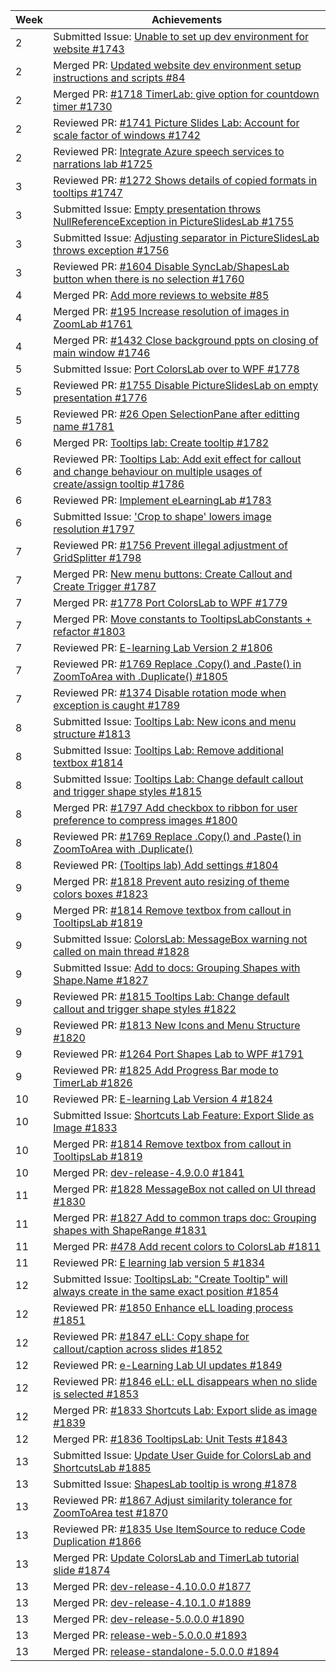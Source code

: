 Week | Achievements
---- | ------------
2 | Submitted Issue: [Unable to set up dev environment for website #1743](https://github.com/PowerPointLabs/PowerPointLabs/issues/1743)
2 | Merged PR: [Updated website dev environment setup instructions and scripts #84](https://github.com/PowerPointLabs/PowerPointLabs-Website/pull/84)
2 | Merged PR: [#1718 TimerLab: give option for countdown timer #1730](https://github.com/PowerPointLabs/PowerPointLabs/pull/1730)
2 | Reviewed PR: [#1741 Picture Slides Lab: Account for scale factor of windows #1742](https://github.com/PowerPointLabs/PowerPointLabs/pull/1742)
2 | Reviewed PR: [Integrate Azure speech services to narrations lab #1725](https://github.com/PowerPointLabs/PowerPointLabs/pull/1725)
3 | Reviewed PR: [#1272 Shows details of copied formats in tooltips #1747](https://github.com/PowerPointLabs/PowerPointLabs/pull/1747)
3 | Submitted Issue: [Empty presentation throws NullReferenceException in PictureSlidesLab #1755](https://github.com/PowerPointLabs/PowerPointLabs/issues/1755)
3 | Submitted Issue: [Adjusting separator in PictureSlidesLab throws exception #1756](https://github.com/PowerPointLabs/PowerPointLabs/issues/1756)
3 | Reviewed PR: [#1604 Disable SyncLab/ShapesLab button when there is no selection #1760](https://github.com/PowerPointLabs/PowerPointLabs/pull/1742)
4 | Merged PR: [Add more reviews to website #85](https://github.com/PowerPointLabs/PowerPointLabs-Website/pull/85)
4 | Merged PR: [#195 Increase resolution of images in ZoomLab #1761](https://github.com/PowerPointLabs/PowerPointLabs/pull/1761)
4 | Merged PR: [#1432 Close background ppts on closing of main window #1746](https://github.com/PowerPointLabs/PowerPointLabs/pull/1746)
5 | Submitted Issue: [Port ColorsLab over to WPF #1778](https://github.com/PowerPointLabs/PowerPointLabs/issues/1778)
5 | Reviewed PR: [#1755 Disable PictureSlidesLab on empty presentation #1776](https://github.com/PowerPointLabs/PowerPointLabs/pull/1776)
5 | Reviewed PR: [#26 Open SelectionPane after editting name #1781](https://github.com/PowerPointLabs/PowerPointLabs/pull/1781)
6 | Merged PR: [Tooltips lab: Create tooltip #1782](https://github.com/PowerPointLabs/PowerPointLabs/pull/1782)
6 | Reviewed PR: [Tooltips Lab: Add exit effect for callout and change behaviour on multiple usages of create/assign tooltip #1786](https://github.com/PowerPointLabs/PowerPointLabs/pull/1786)
6 | Reviewed PR: [Implement eLearningLab #1783](https://github.com/PowerPointLabs/PowerPointLabs/pull/1783)
6 | Submitted Issue: ['Crop to shape' lowers image resolution #1797](https://github.com/PowerPointLabs/PowerPointLabs/issues/1797)
7 | Reviewed PR: [#1756 Prevent illegal adjustment of GridSplitter #1798](https://github.com/PowerPointLabs/PowerPointLabs/pull/1798)
7 | Merged PR: [New menu buttons: Create Callout and Create Trigger #1787](https://github.com/PowerPointLabs/PowerPointLabs/pull/1787)
7 | Merged PR: [#1778 Port ColorsLab to WPF #1779](https://github.com/PowerPointLabs/PowerPointLabs/pull/1779)
7 | Merged PR: [Move constants to TooltipsLabConstants + refactor #1803](https://github.com/PowerPointLabs/PowerPointLabs/pull/1803)
7 | Reviewed PR: [E-learning Lab Version 2 #1806](https://github.com/PowerPointLabs/PowerPointLabs/pull/1806)
7 | Reviewed PR: [#1769 Replace .Copy() and .Paste() in ZoomToArea with .Duplicate() #1805](https://github.com/PowerPointLabs/PowerPointLabs/pull/1805)
7 | Reviewed PR: [#1374 Disable rotation mode when exception is caught #1789](https://github.com/PowerPointLabs/PowerPointLabs/pull/1789)
8 | Submitted Issue: [Tooltips Lab: New icons and menu structure #1813](https://github.com/PowerPointLabs/PowerPointLabs/issues/1813)
8 | Submitted Issue: [Tooltips Lab: Remove additional textbox #1814](https://github.com/PowerPointLabs/PowerPointLabs/issues/1814)
8 | Submitted Issue: [Tooltips Lab: Change default callout and trigger shape styles #1815](https://github.com/PowerPointLabs/PowerPointLabs/issues/1815)
8 | Merged PR: [#1797 Add checkbox to ribbon for user preference to compress images #1800](https://github.com/PowerPointLabs/PowerPointLabs/pull/1800)
8 | Reviewed PR: [#1769 Replace .Copy() and .Paste() in ZoomToArea with .Duplicate()](https://github.com/PowerPointLabs/PowerPointLabs/pull/1805)
8 | Reviewed PR: [(Tooltips lab) Add settings #1804](https://github.com/PowerPointLabs/PowerPointLabs/pull/1804)
9 | Merged PR: [#1818 Prevent auto resizing of theme colors boxes #1823](https://github.com/PowerPointLabs/PowerPointLabs/pull/1823)
9 | Merged PR: [#1814 Remove textbox from callout in TooltipsLab #1819](https://github.com/PowerPointLabs/PowerPointLabs/pull/1819)
9 | Submitted Issue: [ColorsLab: MessageBox warning not called on main thread #1828](https://github.com/PowerPointLabs/PowerPointLabs/issues/1828)
9 | Submitted Issue: [Add to docs: Grouping Shapes with Shape.Name #1827](https://github.com/PowerPointLabs/PowerPointLabs/issues/1827)
9 | Reviewed PR: [#1815 Tooltips Lab: Change default callout and trigger shape styles #1822](https://github.com/PowerPointLabs/PowerPointLabs/pull/1822)
9 | Reviewed PR: [#1813 New Icons and Menu Structure #1820](https://github.com/PowerPointLabs/PowerPointLabs/pull/1820)
9 | Reviewed PR: [#1264 Port Shapes Lab to WPF #1791](https://github.com/PowerPointLabs/PowerPointLabs/pull/1791)
9 | Reviewed PR: [#1825 Add Progress Bar mode to TimerLab #1826](https://github.com/PowerPointLabs/PowerPointLabs/pull/1826)
10 | Reviewed PR: [E-learning Lab Version 4 #1824](https://github.com/PowerPointLabs/PowerPointLabs/pull/1824)
10 | Submitted Issue: [Shortcuts Lab Feature: Export Slide as Image #1833](https://github.com/PowerPointLabs/PowerPointLabs/issues/1833)
10 | Merged PR: [#1814 Remove textbox from callout in TooltipsLab #1819](https://github.com/PowerPointLabs/PowerPointLabs/pull/1819)
10 | Merged PR: [dev-release-4.9.0.0 #1841](https://github.com/PowerPointLabs/PowerPointLabs/pull/1841)
11 | Merged PR: [#1828 MessageBox not called on UI thread #1830](https://github.com/PowerPointLabs/PowerPointLabs/pull/1830)
11 | Merged PR: [#1827 Add to common traps doc: Grouping shapes with ShapeRange #1831](https://github.com/PowerPointLabs/PowerPointLabs/pull/1831)
11 | Merged PR: [#478 Add recent colors to ColorsLab #1811](https://github.com/PowerPointLabs/PowerPointLabs/pull/1811)
11 | Reviewed PR: [E learning lab version 5 #1834](https://github.com/PowerPointLabs/PowerPointLabs/pull/1834)
12 | Submitted Issue: [TooltipsLab: "Create Tooltip" will always create in the same exact position #1854](https://github.com/PowerPointLabs/PowerPointLabs/issues/1854)
12 | Reviewed PR: [#1850 Enhance eLL loading process #1851](https://github.com/PowerPointLabs/PowerPointLabs/pull/1851)
12 | Reviewed PR: [#1847 eLL: Copy shape for callout/caption across slides #1852](https://github.com/PowerPointLabs/PowerPointLabs/pull/1852)
12 | Reviewed PR: [e-Learning Lab UI updates #1849](https://github.com/PowerPointLabs/PowerPointLabs/pull/1849)
12 | Reviewed PR: [#1846 eLL: eLL disappears when no slide is selected #1853](https://github.com/PowerPointLabs/PowerPointLabs/pull/1853)
12 | Merged PR: [#1833 Shortcuts Lab: Export slide as image #1839](https://github.com/PowerPointLabs/PowerPointLabs/pull/1839)
12 | Merged PR: [#1836 TooltipsLab: Unit Tests #1843](https://github.com/PowerPointLabs/PowerPointLabs/pull/1843)
13 | Submitted Issue: [Update User Guide for ColorsLab and ShortcutsLab #1885](https://github.com/PowerPointLabs/PowerPointLabs/issues/1885)
13 | Submitted Issue: [ShapesLab tooltip is wrong #1878](https://github.com/PowerPointLabs/PowerPointLabs/issues/1878)
13 | Reviewed PR: [#1867 Adjust similarity tolerance for ZoomToArea test #1870](https://github.com/PowerPointLabs/PowerPointLabs/pull/1870)
13 | Reviewed PR: [#1835 Use ItemSource to reduce Code Duplication #1866](https://github.com/PowerPointLabs/PowerPointLabs/pull/1866)
13 | Merged PR: [Update ColorsLab and TimerLab tutorial slide #1874](https://github.com/PowerPointLabs/PowerPointLabs/pull/1874)
13 | Merged PR: [dev-release-4.10.0.0 #1877](https://github.com/PowerPointLabs/PowerPointLabs/pull/1877)
13 | Merged PR: [dev-release-4.10.1.0 #1889](https://github.com/PowerPointLabs/PowerPointLabs/pull/1889)
13 | Merged PR: [dev-release-5.0.0.0 #1890](https://github.com/PowerPointLabs/PowerPointLabs/pull/1890)
13 | Merged PR: [release-web-5.0.0.0 #1893](https://github.com/PowerPointLabs/PowerPointLabs/pull/1893)
13 | Merged PR: [release-standalone-5.0.0.0 #1894](https://github.com/PowerPointLabs/PowerPointLabs/pull/1894)
